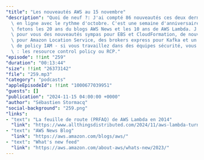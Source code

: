 ```yaml
---
"title": "Les nouveautés AWS au 15 novembre"
"description": "Quoi de neuf ?: J'ai compté 86 nouveautés ces deux dernières semaines,\
  \ en ligne avec le rythme d'octobre. C'est une semaine d'anniversaire puisque nous\
  \ fetons les 20 ans du blogs AWS News et les 10 ans de AWS Lambda. J'ai aussi accroché\
  \ pour vous des nouveautés sympas pour EBS et CloudFormation, de nouvelles APIs\
  \ pour Amazon Location Service, des brokers express pour Kafka et un nouveau type\
  \ de policy IAM - si vous travaillez dans des équipes sécurité, vous allez adorer\
  \ : les resource control policy ou RCP."
"episode": !!int "259"
"duration": "00:13:44"
"size": !!int "26373142"
"file": "259.mp3"
"category": "podcasts"
"appleEpisodeId": !!int "1000677039951"
"guests": []
"publication": "2024-11-15 04:00:00 +0000"
"author": "Sébastien Stormacq"
"social-background": "259.png"
"links":
- "text": "La feuille de route (PRFAQ) de AWS Lambda en 2014"
  "link": "https://www.allthingsdistributed.com/2024/11/aws-lambda-turns-10-a-rare-look-at-the-doc-that-started-it.html"
- "text": "AWS News Blog"
  "link": "https://aws.amazon.com/blogs/aws/"
- "text": "What's new feed"
  "link": "https://aws.amazon.com/about-aws/whats-new/2023/"
---
```

